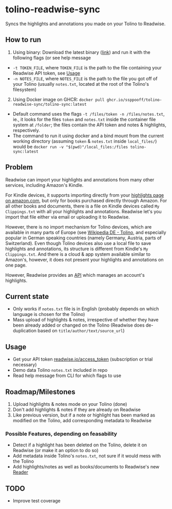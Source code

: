 # tolino-readwise-sync
Syncs the highlights and annotations you made on your Tolino to Readwise.

## How to run
1. Using binary: Download the latest binary ([link](https://github.com/ssppooff/tolino-readwise-sync/releases/latest)) and run it with the following flags (or see help message
- `-t TOKEN_FILE`, where `TOKEN_FILE` is the path to the file containing your Readwise API token, see [Usage](#usage)
- `-n NOTES_FILE`, where `NOTES_FILE` is the path to the file you got off of your Tolino (usually `notes.txt`, located at the root of the Tolino's filesystem)

2. Using Docker image on GHCR: `docker pull ghcr.io/ssppooff/tolino-readwise-sync/tolino-sync:latest`
- Default command uses the flags `-t /files/token -n /files/notes.txt`, ie., it looks for the files `token` and `notes.txt` inside the container file system at `/folder`; the files contain the API token and notes & highlights, respectively.
- The command to run it using docker and a bind mount from the current working directory (assuming `token` & `notes.txt` inside `local_files/`) would be `docker run -v "$(pwd)"/local_files:/files tolino-sync:latest`

## Problem
Readwise can import your highlights and annotations from many other services, including Amazon's Kindle.

For Kindle devices, it supports importing directly from your [highlights page on amazon.com](https://read.amazon.com/notebook), but only for books purchased directly through Amazon. For all other books and documents, there is a file on Kindle devices called `My Clippings.txt` with all your highlights and annotations. Readwise let's you import that file either via email or uploading it to Readwise.

However, there is no import mechanism for Tolino devices, which are available in many parts of Europe (see [Wikipedia DE - Tolino](https://de.wikipedia.org/wiki/Tolino), and especially popular in German speaking countries (namely Germany, Austria, parts of Switzerland). Even though Tolino devices also use a local file to save highlights and annotations, its structure is different from Kindle's `My Clippings.txt`. And there is a cloud & app system available similar to Amazon's, however, it does not present your highlights and annotations on one page.

However, Readwise provides an [API](https://readwise.io/api_deets) which manages an account's highlights.

## Current state
- Only works if `notes.txt` file is in English (probably depends on which language is chosen for the Tolino)
- Mass upload of highlights & notes, irrespective of whether they have been already added
 or changed on the Tolino (Readwise does de-duplication based on `title/author/text/source_url`)
 
## Usage
- Get your API token [readwise.io/access_token](https://readwise.io/access_token) (subscription or trial necessary)
- Demo data Tolino `notes.txt` included in repo
- Read help message from CLI for which flags to use

## Roadmap/Milestones
1. Upload highlights & notes mode on your Tolino (done)
2. Don't add highlights & notes if they are already on Readwise
3. Like previous version, but if a note or highlight has been marked as modified on the Tolino, add corresponding metadata to Readwise

### Possible Features, depending on feasability
- Detect if a highlight has been deleted on the Tolino, delete it on Readwise (or make it an option to do so)
- Add metadata inside Tolino's `notes.txt`, not sure if it would mess with the Tolino
- Add highlights/notes as well as books/documents to Readwise's new [Reader](https://readwise.io/read)

## TODO
- Improve test coverage
